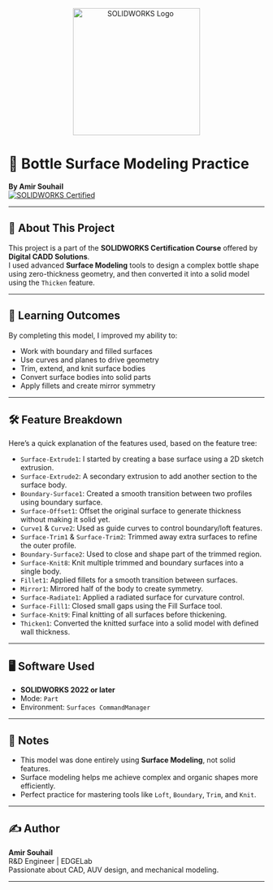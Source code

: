 <p align="center">
  <img src="https://upload.wikimedia.org/wikipedia/commons/1/10/SolidWorks_Logo.png" alt="SOLIDWORKS Logo" width="250"/>
</p>

# 🧩 Bottle Surface Modeling Practice  
**By Amir Souhail**  
[![SOLIDWORKS Certified](https://img.shields.io/badge/SOLIDWORKS-Certification-blue?logo=solidworks&logoColor=white)](https://www.solidworks.com/certifications)

---

## 📘 About This Project

This project is a part of the **SOLIDWORKS Certification Course** offered by **Digital CADD Solutions**.  
I used advanced **Surface Modeling** tools to design a complex bottle shape using zero-thickness geometry, and then converted it into a solid model using the `Thicken` feature.

---

## 🎯 Learning Outcomes

By completing this model, I improved my ability to:
- Work with boundary and filled surfaces
- Use curves and planes to drive geometry
- Trim, extend, and knit surface bodies
- Convert surface bodies into solid parts
- Apply fillets and create mirror symmetry

---

## 🛠️ Feature Breakdown

Here’s a quick explanation of the features used, based on the feature tree:

- `Surface-Extrude1`: I started by creating a base surface using a 2D sketch extrusion.
- `Surface-Extrude2`: A secondary extrusion to add another section to the surface body.
- `Boundary-Surface1`: Created a smooth transition between two profiles using boundary surface.
- `Surface-Offset1`: Offset the original surface to generate thickness without making it solid yet.
- `Curve1` & `Curve2`: Used as guide curves to control boundary/loft features.
- `Surface-Trim1` & `Surface-Trim2`: Trimmed away extra surfaces to refine the outer profile.
- `Boundary-Surface2`: Used to close and shape part of the trimmed region.
- `Surface-Knit8`: Knit multiple trimmed and boundary surfaces into a single body.
- `Fillet1`: Applied fillets for a smooth transition between surfaces.
- `Mirror1`: Mirrored half of the body to create symmetry.
- `Surface-Radiate1`: Applied a radiated surface for curvature control.
- `Surface-Fill1`: Closed small gaps using the Fill Surface tool.
- `Surface-Knit9`: Final knitting of all surfaces before thickening.
- `Thicken1`: Converted the knitted surface into a solid model with defined wall thickness.

---

## 🖥 Software Used
- **SOLIDWORKS 2022 or later**
- Mode: `Part`
- Environment: `Surfaces CommandManager`

---

## 📂 Notes

- This model was done entirely using **Surface Modeling**, not solid features.
- Surface modeling helps me achieve complex and organic shapes more efficiently.
- Perfect practice for mastering tools like `Loft`, `Boundary`, `Trim`, and `Knit`.

---

## ✍️ Author

**Amir Souhail**  
R&D Engineer | EDGELab  
Passionate about CAD, AUV design, and mechanical modeling.

---

